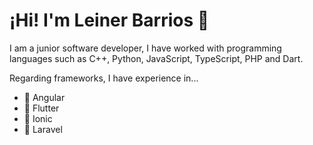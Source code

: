 # ¡Hi! I'm Leiner Barrios 👋

I am a junior software developer, I have worked with programming languages such as C++, Python, JavaScript, TypeScript, PHP and Dart.

Regarding frameworks, I have experience in...

- 🔭 Angular
- 🌱 Flutter
- 👯 Ionic
- 👯 Laravel
